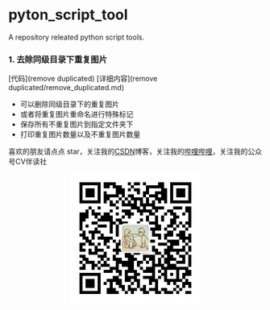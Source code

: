 # pyton_script_tool
A repository releated python script tools.



### **1. 去除同级目录下重复图片** 

[代码](remove duplicated)  [详细内容](remove duplicated/remove_duplicated.md)

- 可以删除同级目录下的重复图片
- 或者将重复图片重命名进行特殊标记
- 保存所有不重复图片到指定文件夹下
- 打印重复图片数量以及不重复图片数量





喜欢的朋友请点点 star，关注我的[CSDN](https://mp.csdn.net/console/article)博客，关注我的[哔哩哔哩](https://space.bilibili.com/424394389?spm_id_from=333.788.b_765f7570696e666f.1)，关注我的公众号CV伴读社

<div align=center><img src="https://github.com/xiaoxuebajie/LeetCode/raw/master/solution_python/images/qrcode.jpg" style='zoom:100%'>



